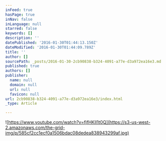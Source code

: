 ```yaml
---
inFeed: true
hasPage: true
inNav: false
inLanguage: null
starred: false
keywords: []
description: ''
datePublished: '2016-01-30T01:44:13.150Z'
dateModified: '2016-01-30T01:44:09.789Z'
title: ''
author: []
sourcePath: _posts/2016-01-30-2cb90838-b324-4091-a77e-d3a972ea16e3.md
published: true
authors: []
publisher:
  name: null
  domain: null
  url: null
  favicon: null
url: 2cb90838-b324-4091-a77e-d3a972ea16e3/index.html
_type: Article

---
```

![https://www.youtube.com/watch?v=fjfHKIl1t0Q](https://s3-us-west-2.amazonaws.com/the-grid-img/p/585cf2cc1ecf0a1506bdac08dedea838943299af.jpg)

[][0]

[0]: https://www.youtube.com/watch?v=fjfHKIl1t0Q